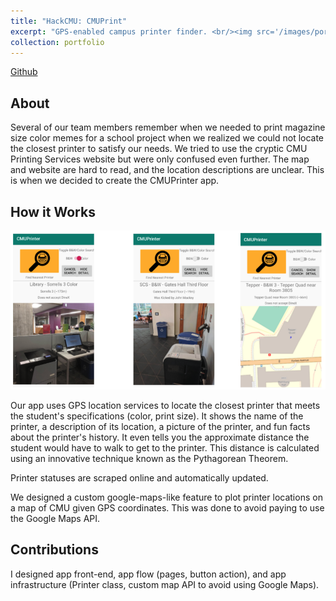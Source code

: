 ```yaml
---
title: "HackCMU: CMUPrint"
excerpt: "GPS-enabled campus printer finder. <br/><img src='/images/portfolio-1/cmuprintersplash.png'>"
collection: portfolio
---
```


[Github](https://github.com/joseph-x-li/CMUPrinter)

## About

Several of our team members remember when we needed to print magazine size color memes for a school project when we realized we could not locate the closest printer to satisfy our needs. We tried to use the cryptic CMU Printing Services website but were only confused even further. The map and website are hard to read, and the location descriptions are unclear. This is when we decided to create the CMUPrinter app.

## How it Works

<img src="/images/portfolio-1/printing.png" width="700"/>

Our app uses GPS location services to locate the closest printer that meets the student's specifications (color, print size). It shows the name of the printer, a description of its location, a picture of the printer, and fun facts about the printer's history. It even tells you the approximate distance the student would have to walk to get to the printer. This distance is calculated using an innovative technique known as the Pythagorean Theorem.

Printer statuses are scraped online and automatically updated.

We designed a custom google-maps-like feature to plot printer locations on a map of CMU given GPS coordinates. This was done to avoid paying to use the Google Maps API.

## Contributions

I designed app front-end, app flow (pages, button action), and app infrastructure (Printer class, custom map API to avoid using Google Maps). 